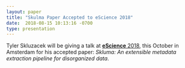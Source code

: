 ```yaml
---
layout: paper
title: "Skulma Paper Accepted to eScience 2018"
date:  2018-08-15 10:13:16 -0700
type: presentation
---
```

Tyler Skluzacek will be giving a talk at [**eScience** 2018](https://www.escience2018.com/), this October in Amsterdam for his accepted paper: *Skluma: An extensible metadata extraction pipeline for disorganized data*.
